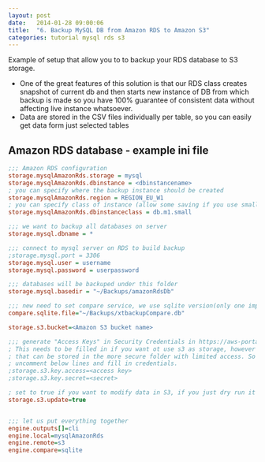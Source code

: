 ```yaml
---
layout: post
date:   2014-01-28 09:00:06
title:  "6. Backup MySQL DB from Amazon RDS to Amazon S3"
categories: tutorial mysql rds s3
---
```


Example of setup that allow you to to backup your RDS database to S3 storage.

* One of the great features of this solution is that our RDS class creates snapshot of current db and then starts new instance of DB from which backup is made so you
have 100% guarantee of consistent data without affecting live instance whatsoever.
* Data are stored in the CSV files individually per table, so you can easily get data form just selected tables

## Amazon RDS database - example ini file

``` ini
;;; Amazon RDS configuration
storage.mysqlAmazonRds.storage = mysql
storage.mysqlAmazonRds.dbinstance = <dbinstancename>
; you can specify where the backup instance should be created
storage.mysqlAmazonRds.region = REGION_EU_W1
; you can specify class of instance (allow some saving if you use smaller instance that used for the live instance
storage.mysqlAmazonRds.dbinstanceclass = db.m1.small

;;; we want to backup all databases on server
storage.mysql.dbname = *

;;; connect to mysql server on RDS to build backup
;storage.mysql.port = 3306
storage.mysql.user = username
storage.mysql.password = userpassword

;;; databases will be backuped under this folder
storage.mysql.basedir = "~/Backups/amazonRdsDb"

;;; new need to set compare service, we use sqlite version(only one implemented at the time of writing this)
compare.sqlite.file="~/Backups/xtbackupCompare.db"

storage.s3.bucket=<Amazon S3 bucket name>

;;; generate "Access Keys" in Security Credentials in https://aws-portal.amazon.com/gp/aws/developer/account/
; This needs to be filled in if you want ot use s3 as storage, however prefered way is to use private INI file
; that can be stored in the more secure folder with limited access. So if you do not use separate INI file please
; uncomment below lines and fill in credentials.
;storage.s3.key.access=<access key>
;storage.s3.key.secret=<secret>

; set to true if you want to modify data in S3, if you just dry run it set it to simulate
storage.s3.update=true


;;; let us put everything together
engine.outputs[]=cli
engine.local=mysqlAmazonRds
engine.remote=s3
engine.compare=sqlite
```
